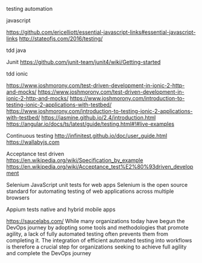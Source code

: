 testing automation



javascript

https://github.com/ericelliott/essential-javascript-links#essential-javascript-links
http://stateofjs.com/2016/testing/


tdd java

Junit
https://github.com/junit-team/junit4/wiki/Getting-started



tdd ionic

https://www.joshmorony.com/test-driven-development-in-ionic-2-http-and-mocks/
https://www.joshmorony.com/test-driven-development-in-ionic-2-http-and-mocks/
https://www.joshmorony.com/introduction-to-testing-ionic-2-applications-with-testbed/
https://www.joshmorony.com/introduction-to-testing-ionic-2-applications-with-testbed/
https://jasmine.github.io/2.4/introduction.html
https://angular.io/docs/ts/latest/guide/testing.html#!#live-examples


Continuous testing
http://infinitest.github.io/doc/user_guide.html
https://wallabyjs.com

Acceptance test driven
https://en.wikipedia.org/wiki/Specification_by_example
https://en.wikipedia.org/wiki/Acceptance_test%E2%80%93driven_development


Selenium 
JavaScript unit tests for web apps
Selenium is the open source standard for automating testing of web applications across multiple browsers

Appium 
tests native and hybrid mobile apps

https://saucelabs.com/
While many organizations today have begun the DevOps journey by adopting some tools and methodologies that promote agility, a lack of fully automated testing often prevents them from completing it. The integration of efficient automated testing into workflows is therefore a crucial step for organizations seeking to achieve full agility and complete the DevOps journey
